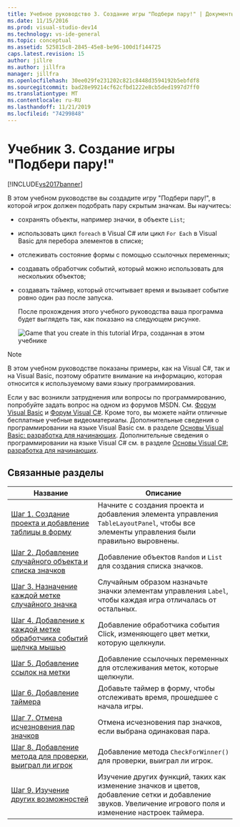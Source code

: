 ```yaml
---
title: Учебное руководство 3. Создание игры "Подбери пару!" | Документы Майкрософт
ms.date: 11/15/2016
ms.prod: visual-studio-dev14
ms.technology: vs-ide-general
ms.topic: conceptual
ms.assetid: 525815c8-2845-45e8-be96-100d1f144725
caps.latest.revision: 15
author: jillre
ms.author: jillfra
manager: jillfra
ms.openlocfilehash: 30ee029fe231202c821c8448d3594192b5ebfdf8
ms.sourcegitcommit: bad28e99214cf62cfbd1222e8cb5ded1997d7ff0
ms.translationtype: MT
ms.contentlocale: ru-RU
ms.lasthandoff: 11/21/2019
ms.locfileid: "74299848"
---
```

# <a name="tutorial-3-create-a-matching-game"></a>Учебник 3. Создание игры "Подбери пару!"
[!INCLUDE[vs2017banner](../includes/vs2017banner.md)]

В этом учебном руководстве вы создадите игру "Подбери пару!", в которой игрок должен подобрать пару скрытым значкам. Вы научитесь:

- сохранять объекты, например значки, в объекте `List`;

- использовать цикл `foreach` в Visual C# или цикл `For Each` в Visual Basic для перебора элементов в списке;

- отслеживать состояние формы с помощью ссылочных переменных;

- создавать обработчик событий, который можно использовать для нескольких объектов;

- создавать таймер, который отсчитывает время и вызывает событие ровно один раз после запуска.

  После прохождения этого учебного руководства ваша программа будет выглядеть так, как показано на следующем рисунке.

  ![Game that you create in this tutorial](../ide/media/express-finishedgame.png "Express_FinishedGame") Игра, созданная в этом учебнике

> [!NOTE]
> В этом учебном руководстве показаны примеры, как на Visual C#, так и на Visual Basic, поэтому обратите внимание на информацию, которая относится к используемому вами языку программирования.

 Если у вас возникли затруднения или вопросы по программированию, попробуйте задать вопрос на одном из форумов MSDN. См. [Форум Visual Basic](https://social.msdn.microsoft.com/Forums/en-US/home) и [Форум Visual C#](https://social.msdn.microsoft.com/Forums/en-US/home). Кроме того, вы можете найти отличные бесплатные учебные видеоматериалы. Дополнительные сведения о программировании на языке Visual Basic см. в разделе [Основы Visual Basic: разработка для начинающих](https://channel9.msdn.com/Series/Visual-Basic-Development-for-Absolute-Beginners). Дополнительные сведения о программировании на языке Visual C# см. в разделе [Основы Visual C#: разработка для начинающих](https://channel9.msdn.com/Series/C-Sharp-Fundamentals-Development-for-Absolute-Beginners).

## <a name="related-topics"></a>Связанные разделы

|Название|Описание|
|-----------|-----------------|
|[Шаг 1. Создание проекта и добавление таблицы в форму](../ide/step-1-create-a-project-and-add-a-table-to-your-form.md)|Начните с создания проекта и добавления элемента управления `TableLayoutPanel`, чтобы все элементы управления были правильно выровнены.|
|[Шаг 2. Добавление случайного объекта и списка значков](../ide/step-2-add-a-random-object-and-a-list-of-icons.md)|Добавление объектов `Random` и `List` для создания списка значков.|
|[Шаг 3. Назначение каждой метке случайного значка](../ide/step-3-assign-a-random-icon-to-each-label.md)|Случайным образом назначьте значки элементам управления `Label`, чтобы каждая игра отличалась от остальных.|
|[Шаг 4. Добавление к каждой метке обработчика событий щелчка мышью](../ide/step-4-add-a-click-event-handler-to-each-label.md)|Добавление обработчика события Click, изменяющего цвет метки, которую щелкнули.|
|[Шаг 5. Добавление ссылок на метки](../ide/step-5-add-label-references.md)|Добавление ссылочных переменных для отслеживания меток, которые щелкнули.|
|[Шаг 6. Добавление таймера](../ide/step-6-add-a-timer.md)|Добавьте таймер в форму, чтобы отслеживать время, прошедшее с начала игры.|
|[Шаг 7. Отмена исчезновения пар значков](../ide/step-7-keep-pairs-visible.md)|Отмена исчезновения пар значков, если выбрана одинаковая пара.|
|[Шаг 8. Добавление метода для проверки, выиграл ли игрок](../ide/step-8-add-a-method-to-verify-whether-the-player-won.md)|Добавление метода `CheckForWinner()` для проверки, выиграл ли игрок.|
|[Шаг 9. Изучение других возможностей](../ide/step-9-try-other-features.md)|Изучение других функций, таких как изменение значков и цветов, добавление сетки и добавление звуков. Увеличение игрового поля и изменение настроек таймера.|
